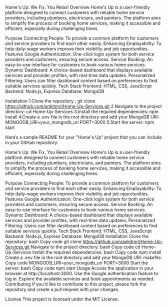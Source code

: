Home's Up: We Fix, You Relax!
Overview
Home's Up is a user-friendly platform designed to connect customers with reliable home service providers, including plumbers, electricians, and painters. The platform aims to simplify the process of booking home services, making it accessible and efficient, especially during challenging times.

Purpose
Connecting People: To provide a common platform for customers and service providers to find each other easily.
Enhancing Employability: To help daily-wage workers improve their visibility and job opportunities.
Features
Google Authentication: One-click login system for both service providers and customers, ensuring secure access.
Service Booking: An easy-to-use interface for customers to book various home services.
Dynamic Dashboard: A choice-based dashboard that displays available services and provider profiles, with real-time data updates.
Personalized Filtering: Users can filter dashboard content based on preferences to find suitable services quickly.
Tech Stack
Frontend: HTML, CSS, JavaScript
Backend: Node.js, Express
Database: MongoDB

Installation
1.Clone the repository ; git clone https://github.com/ankitmrj/Home-Up-Services.git
2.Navigate to the project directory:
cd Home-Up-Services
3.Install the required dependencies:
npm install
4.Create a .env file in the root directory and add your MongoDB URI:
MONGODB_URI=your_mongodb_uri
PORT=3000
5.Start the server:
npm start

Here’s a sample README for your "Home's Up" project that you can include in your GitHub repository:

Home's Up: We Fix, You Relax!
Overview
Home's Up is a user-friendly platform designed to connect customers with reliable home service providers, including plumbers, electricians, and painters. The platform aims to simplify the process of booking home services, making it accessible and efficient, especially during challenging times.

Purpose
Connecting People: To provide a common platform for customers and service providers to find each other easily.
Enhancing Employability: To help daily-wage workers improve their visibility and job opportunities.
Features
Google Authentication: One-click login system for both service providers and customers, ensuring secure access.
Service Booking: An easy-to-use interface for customers to book various home services.
Dynamic Dashboard: A choice-based dashboard that displays available services and provider profiles, with real-time data updates.
Personalized Filtering: Users can filter dashboard content based on preferences to find suitable services quickly.
Tech Stack
Frontend: HTML, CSS, JavaScript
Backend: Node.js, Express
Database: MongoDB
Installation
Clone the repository:
bash
Copy code
git clone https://github.com/ankitmrj/Home-Up-Services.git
Navigate to the project directory:
bash
Copy code
cd Home-Up-Services
Install the required dependencies:
bash
Copy code
npm install
Create a .env file in the root directory and add your MongoDB URI:
makefile
Copy code
MONGODB_URI=your_mongodb_uri
PORT=3000
Start the server:
bash
Copy code
npm start
Usage
Access the application in your browser at http://localhost:3000.
Use the Google authentication feature to log in.
Explore the available services and book appointments as needed.
Contributing
If you'd like to contribute to this project, please fork the repository and create a pull request with your changes.


License
This project is licensed under the MIT License.

